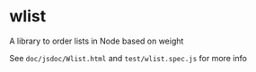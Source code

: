 # wlist
A library to order lists in Node based on weight

See `doc/jsdoc/Wlist.html` and `test/wlist.spec.js` for more info
